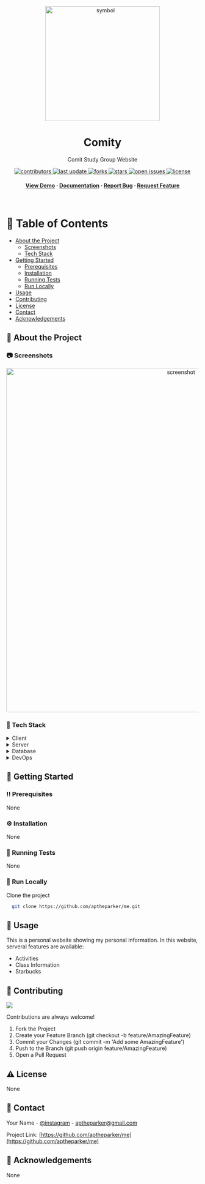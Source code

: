 <div align="center">

  <img src="README_img/img1.png" alt="symbol" width="300" height="auto" />
  <h1>Comity</h1>
  
  <p>
    Comit Study Group Website
  </p>
  
  
<!-- Badges -->
<p>
  <a href="https://github.com/skku-comit/comity/graphs/contributors">
    <img src="https://img.shields.io/github/contributors/skku-comit/comity" alt="contributors" />
  </a>
  <a href="">
    <img src="https://img.shields.io/github/last-commit/skku-comit/comity" alt="last update" />
  </a>
  <a href="https://github.com/skku-comit/comity/network/members">
    <img src="https://img.shields.io/github/forks/skku-comit/comity" alt="forks" />
  </a>
  <a href="https://github.com/skku-comit/comity/stargazers">
    <img src="https://img.shields.io/github/stars/skku-comit/comity" alt="stars" />
  </a>
  <a href="https://github.com/skku-comit/comity/issues/">
    <img src="https://img.shields.io/github/issues/skku-comit/comity" alt="open issues" />
  </a>
  <a href="https://github.com/skku-comit/comity/blob/master/LICENSE">
    <img src="https://img.shields.io/github/license/skku-comit/comity.svg" alt="license" />
  </a>
</p>
   
<h4>
    <a href="https://github.com/skku-comit/comitye/">View Demo</a>
  <span> · </span>
    <a href="https://github.com/skku-comit/comity">Documentation</a>
  <span> · </span>
    <a href="https://github.com/skku-comit/comity/issues/">Report Bug</a>
  <span> · </span>
    <a href="https://github.com/skku-comit/comity/issues/">Request Feature</a>
  </h4>
</div>

<br />

<!-- Table of Contents -->

# :notebook_with_decorative_cover: Table of Contents

- [About the Project](#star2-about-the-project)
  - [Screenshots](#camera-screenshots)
  - [Tech Stack](#space_invader-tech-stack)
- [Getting Started](#toolbox-getting-started)
  - [Prerequisites](#bangbang-prerequisites)
  - [Installation](#gear-installation)
  - [Running Tests](#test_tube-running-tests)
  - [Run Locally](#running-run-locally)
- [Usage](#eyes-usage)
- [Contributing](#wave-contributing)
- [License](#warning-license)
- [Contact](#handshake-contact)
- [Acknowledgements](#gem-acknowledgements)

<!-- About the Project -->

## :star2: About the Project

<!-- Screenshots -->

### :camera: Screenshots

<div align="center"> 
  <img src="README_img/img2.png" alt="screenshot" width="900" height="auto"/>
</div>

<!-- TechStack -->

### :space_invader: Tech Stack

<details>
  <summary>Client</summary>
  <ul>
    <li>HTML</li>
    <li>CSS</li>
    <li><a href="https://www.javascript.com/">Javascript</a></li>
  </ul>
</details>

<details>
  <summary>Server</summary>
  <ul>
    <li>None</li>
  </ul>
</details>

<details>
<summary>Database</summary>
  <ul>
    <li>None</li>
  </ul>
</details>

<details>
<summary>DevOps</summary>
  <ul>
    <li>None</li>
  </ul>
</details>

<!-- Getting Started -->

## :toolbox: Getting Started

<!-- Prerequisites -->

### :bangbang: Prerequisites

None

<!-- Installation -->

### :gear: Installation

None

<!-- Running Tests -->

### :test_tube: Running Tests

None

<!-- Run Locally -->

### :running: Run Locally

Clone the project

```bash
  git clone https://github.com/aptheparker/me.git
```

<!-- Usage -->

## :eyes: Usage

This is a personal website showing my personal information.
In this website, serveral features are available:

<ul>
  <li>Activities</li>
  <li>Class Information</li>
  <li>Starbucks</li>
</ul>

<!-- Contributing -->

## :wave: Contributing

<a href="https://github.com/aptheparker/me/graphs/contributors">
  <img src="https://contrib.rocks/image?repo=aptheparker/me" />
</a>

Contributions are always welcome!

<ol>
  <li>Fork the Project</li>
  <li>Create your Feature Branch (git checkout -b feature/AmazingFeature)</li>
  <li>Commit your Changes (git commit -m 'Add some AmazingFeature')</li>
  <li>Push to the Branch (git push origin feature/AmazingFeature)</li>
  <li>Open a Pull Request</li>
</ol>

<!-- License -->

## :warning: License

None

<!-- Contact -->

## :handshake: Contact

Your Name - [@instagram](https://www.instagram.com/aptheparker) - aptheparker@gmail.com

Project Link: [https://github.com/aptheparker/me](https://github.com/aptheparker/me)

<!-- Acknowledgments -->

## :gem: Acknowledgements

None
